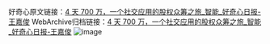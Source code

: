 好奇心原文链接：[4 天 700 万，一个社交应用的股权众筹之旅_智能_好奇心日报-王嘉俊](https://www.qdaily.com/articles/8419.html)
WebArchive归档链接：[4 天 700 万，一个社交应用的股权众筹之旅_智能_好奇心日报-王嘉俊](http://web.archive.org/web/20190623152811/https://www.qdaily.com/articles/8419.html)
![image](http://ww3.sinaimg.cn/large/007d5XDpgy1g3vd4m4e87j30u03gv4qp)